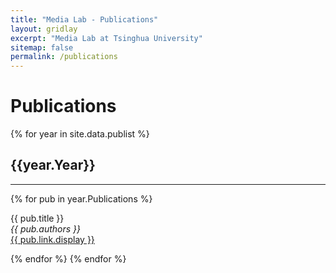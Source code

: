 ```yaml
---
title: "Media Lab - Publications"
layout: gridlay
excerpt: "Media Lab at Tsinghua University"
sitemap: false
permalink: /publications
---
```



# Publications

{% for year in site.data.publist %}

## {{year.Year}}
<hr />

{% for pub in year.Publications %}

  {{ pub.title }} <br />
  <em>{{ pub.authors }} </em><br />
  <a href="{{ pub.link.url }}">{{ pub.link.display }}</a>

{% endfor %}
{% endfor %}
